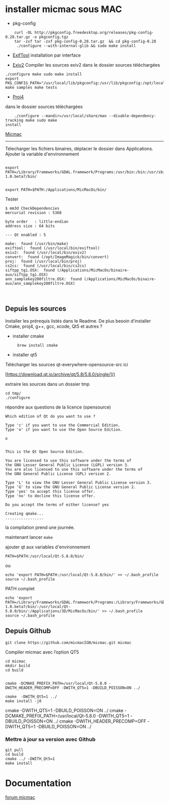 installer micmac sous MAC
=========================

-   pkg-config

~~~
    curl -OL http://pkgconfig.freedesktop.org/releases/pkg-config-0.28.tar.gz -o pkgconfig.tgz
    tar -zxf tar -zxf pkg-config-0.28.tar.gz  && cd pkg-config-0.28
     ./configure --with-internal-glib && sudo make install
~~~

-   [ExifTool](http://www.sno.phy.queensu.ca/~phil/exiftool/ExifTool-10.11.dmg)
    installation par interface

-   [Exiv2](http://www.exiv2.org/exiv2-0.25.tar.gz) Compiler les sources exiv2
    dans le dossier sources téléchargées

~~~
./configure make sudo make install 
export PKG_CONFIG_PATH="/usr/local/lib/pkgconfig:/usr/lib/pkgconfig:/opt/local/lib/pkgconfig" make samples make tests 
~~~

-   [Proj4](http://download.osgeo.org/proj/proj-4.9.1.tar.gz)

dans le dossier sources téléchargées 

~~~
	./configure --mandir=/usr/local/share/man --disable-dependency-tracking make sudo make
install
~~~

[Micmac](http://logiciels.ign.fr/spip.php?page=telecharger_logiciel&id_document=174)

---

Télecharger les fichiers binaires, déplacer le dossier dans Applications.
Ajouter la variable d'environnement

~~~
 
export PATH=/Library/Frameworks/GDAL.framework/Programs:/usr/bin:/bin:/usr/sbin:/sbin:/usr/local/bin:/opt/X11/bin:/opt/ImageMagick/bin:/Applications/3D/micmac-1.0.beta7/bin/


export PATH=$PATH:/Applications/MicMacOs/bin/
~~~~

Tester

~~~
$ mm3d CheckDependencies
mercurial revision : 5368

byte order   : little-endian
address size : 64 bits

--- Qt enabled : 5

make:  found (/usr/bin/make)
exiftool:  found (/usr/local/bin/exiftool)
exiv2:  found (/usr/local/bin/exiv2)
convert:  found (/opt/ImageMagick/bin/convert)
proj:  found (/usr/local/bin/proj)
cs2cs:  found (/usr/local/bin/cs2cs)
siftpp_tgi.OSX:  found (/Applications/MicMacOs/binaire-aux/siftpp_tgi.OSX)
ann_samplekey200filtre.OSX:  found (/Applications/MicMacOs/binaire-aux/ann_samplekey200filtre.OSX)
~~~

 

Depuis les sources
------------------


Installer les prérequis listés dans le Readme. De plus besoin d’installer Cmake, proj4, g++, gcc, xcode, Qt5 et autres ?

- installer cmake 

		brew install cmake

- installer qt5

Télécharger les sources qt-everywhere-opensource-src ici

[https://download.qt.io/archive/qt/5.8/5.8.0/single/]()

extraire les sources dans un dossier tmp

	cd tmp/
	./configure

répondre aux questions de la licence (opensource)

~~~
Which edition of Qt do you want to use ?

Type 'c' if you want to use the Commercial Edition.
Type 'o' if you want to use the Open Source Edition.

o


This is the Qt Open Source Edition.

You are licensed to use this software under the terms of
the GNU Lesser General Public License (LGPL) version 3.
You are also licensed to use this software under the terms of
the GNU General Public License (GPL) version 2.

Type 'L' to view the GNU Lesser General Public License version 3.
Type 'G' to view the GNU General Public License version 2.
Type 'yes' to accept this license offer.
Type 'no' to decline this license offer.

Do you accept the terms of either license? yes

Creating qmake...
.................
~~~

la compilation prend une journée.

maintenant lancer `make`

ajouter qt aux variables d'environnement

	PATH=$PATH:/usr/local/Qt-5.8.0/bin/

ou

~~~
echo 'export PATH=$PATH:/usr/local/Qt-5.8.0/bin/' >> ~/.bash_profile
source ~/.bash_profile
~~~

PATH complet

~~~
echo 'export PATH=/Library/Frameworks/GDAL.framework/Programs:/Library/Frameworks/GDAL.framework/Programs:/usr/bin:/bin:/usr/sbin:/sbin:/usr/local/bin:/opt/X11/bin:/opt/ImageMagick/bin:/Applications/3D/micmac-1.0.beta7/bin/:/usr/local/Qt-5.8.0/bin/:/Applications/3D/MicMacOs/bin/' >> ~/.bash_profile
source ~/.bash_profile
~~~



## Depuis Github

	git clone https://github.com/micmacIGN/micmac.git micmac

Compiler micmac avec l’option QT5

~~~
cd micmac
mkdir build
cd build


cmake -DCMAKE_PREFIX_PATH=/usr/local/Qt-5.8.0 -DWITH_HEADER_PRECOMP=OFF -DWITH_QT5=1 -DBUILD_POISSON=ON ../

cmake  -DWITH_Qt5=1 ../
make install -j8
~~~


cmake -DWITH_QT5=1 -DBUILD_POISSON=ON ../
cmake -DCMAKE_PREFIX_PATH=/usr/local/Qt-5.8.0 -DWITH_QT5=1 -DBUILD_POISSON=ON ../
cmake -DWITH_HEADER_PRECOMP=OFF -DWITH_QT5=1 -DBUILD_POISSON=ON ../


### Mettre à jour sa version avec Github

	git pull
	cd build
	cmake ../ -DWITH_Qt5=1
	make install



Documentation
=============

[forum micmac](http://forum-micmac.forumprod.com/installation-mac-t278-10.html)

 
